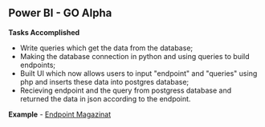 ## **Power BI - GO Alpha** 

**Tasks Accomplished**

- Write queries which get the data from the database;
- Making the database connection in python and using queries to build endpoints;
- Built UI which now allows users to input "endpoint" and "queries" using php and inserts these data into postgres database;
- Recieving endpoint and the query from postgress database and returned the data in json according to the endpoint.

**Example**  - [Endpoint Magazinat](http://250703d5.ngrok.io/api/magazinat)

